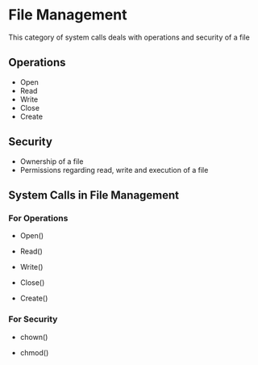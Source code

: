 # File Management

This category of system calls deals with operations and security of a file

## Operations

- Open
- Read
- Write
- Close
- Create

## Security

- Ownership of a file
- Permissions regarding read, write and execution of a file

## System Calls in File Management

### For Operations

- Open()

- Read()

- Write()

- Close()

- Create()

### For Security

- chown()

- chmod()
